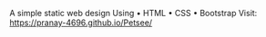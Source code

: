 A simple static web design
Using
• HTML
• CSS
• Bootstrap
Visit:
https://pranay-4696.github.io/Petsee/
